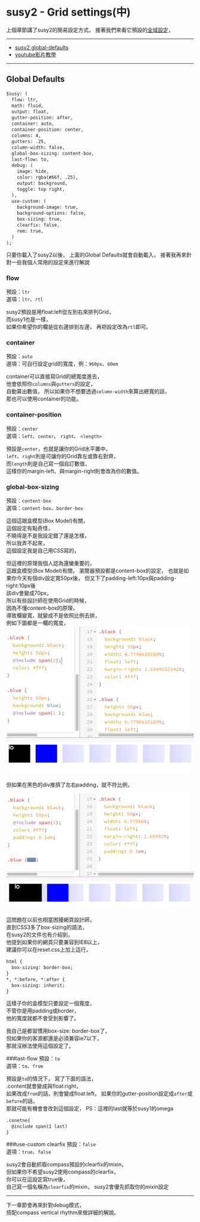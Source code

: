 # susy2 - Grid settings(中)
上個章節講了susy2的簡易設定方式，
接著我們來看它預設的[全域設定](http://susydocs.oddbird.net/en/latest/settings/#global-defaults)，

***

* [susy2 global-defaults](http://susydocs.oddbird.net/en/latest/settings/#global-defaults)
* [youtube影片教學](https://www.youtube.com/watch?v=66Yb8TgNzYk&feature=youtu.be)

***

## Global Defaults
```
$susy: (
  flow: ltr,
  math: fluid,
  output: float,
  gutter-position: after,
  container: auto,
  container-position: center,
  columns: 4,
  gutters: .25,
  column-width: false,
  global-box-sizing: content-box,
  last-flow: to,
  debug: (
    image: hide,
    color: rgba(#66f, .25),
    output: background,
    toggle: top right,
  ),
  use-custom: (
    background-image: true,
    background-options: false,
    box-sizing: true,
    clearfix: false,
    rem: true,
  )
);
```
只要你載入了susy2以後，
上面的Global Defaults就會自動載入，
接著我再來針對一些我個人常用的設定來進行解說

### flow
預設：`ltr`  
選項：`ltr`、`rtl`

susy2預設是用float:left從左到右來排列Grid，  
而susy1也是一樣，  
如果你希望你的欄是從右邊排到左邊，
再把設定改為`rtl`即可。

### container
預設：`auto`  
選項：可自行設定grid的寬度，例：`960px`、`60em`

container可以直接寫Grid的總寬度進去，  
他會依照你`columns`與`gutters`的設定，  
自動算出數值，
所以如果你不想要透過`column-width`來算出總寬的話，  
那也可以使用container的功能。

### container-position
預設：`center`  
選項：`left`、`center`、 `right`、 `<length>`

預設是`center`，也就是讓你的Grid水平置中，  
`left`、`right`則是可讓你的Grid靠左或靠右對齊，  
而`length`則是自己寫一個自訂數值，  
這樣你的margin-left、與margin-right則會改為你的數值。

### global-box-sizing
預設：`content-box`  
選項：`content-box`、`border-box`

這個這跟盒模型(Box Model)有關，  
這個設定有點奇怪，  
不曉得是不是我設定錯了還是怎樣，  
所以我弄不起來，  
這個設定我是自己用CSS寫的，  

但這裡的原理我個人認為還蠻重要的，  
這跟盒模型(Box Model)有關，
瀏覽器預設都是content-box的設定，
也就是如果你今天有個div設定寬50px後，
但又下了padding-left:10px與padding-right:10px後  
該div會變成70px，  
所以有些設計師在使用Grid的時候，  
因為不懂content-box的原理，  
導致欄變寬，就變成不是依照比例去排，  
例如下圖都是一欄的寬度，  
![](/images/susy2-2-1.png)

但如果在黑色的div推擠了左右padding，就不符比例，

![](/images/susy2-2-2.png)  

這問題在以前也相當困擾網頁設計師，  
直到CSS3多了box-sizing的語法，  
在susy2的文件也有介紹到，  
他提到如果你的網頁只要兼容到IE8以上，  
建議你可以在reset.css上加上這行，  
```
html {
  box-sizing: border-box;
}
*, *:before, *:after {
  box-sizing: inherit;
}
```
這樣子你的盒模型只要設定一個寬度，  
不管你是用padding或border，  
他的寬度就都不會受到影響了。 

我自己是都習慣用box-size: border-box了，  
但如果你的客源都還是必須兼容ie7以下，  
那就沒辦法使用這個設定了。

###last-flow
預設：`to`    
選項：`to`、`from`  

預設是`to`的情況下，
寫了下面的語法，  
.content就會變成與float:right，  
如果改成`from`的話，則會變成float:left，
如果你的gutter-position設定成`after`或`before`的話，  
那就可能有機會會改到這個設定，
PS：這裡的last就等於susy1的omega
```
.conetne{
  @include span(1 last)
}
```
###use-custom clearfix
預設：`false`    
選項：`true`、`false`

susy2會自動抓取compass預設的clearfix的mixin，  
但如果你不希望susy2使用compass的clearfix，  
你可以在這設定寫true後，  
自己寫一個名稱為`clearfix`的mixin，
susy2會優先抓取你的mixin設定

***

下一章節會再來針對debug模式，  
搭配compass vertical rhythm來做詳細的解說。  
